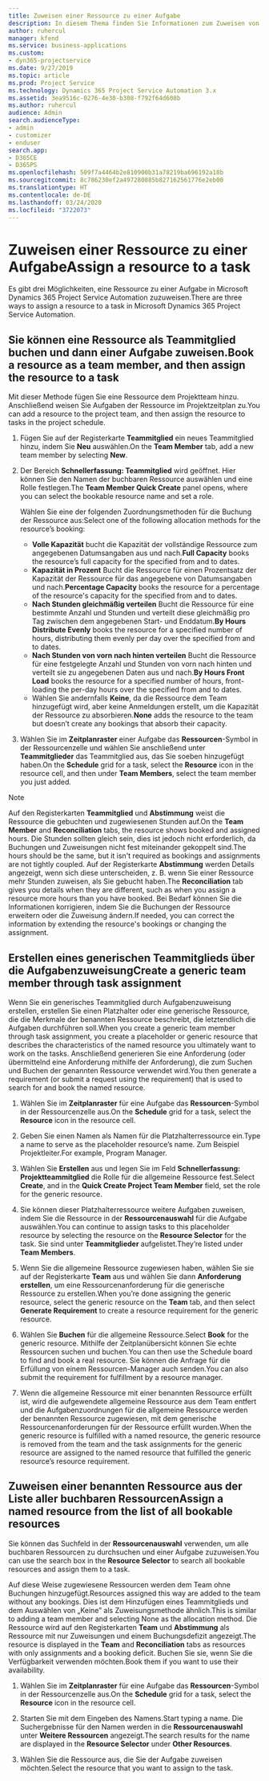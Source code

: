 ```yaml
---
title: Zuweisen einer Ressource zu einer Aufgabe
description: In diesem Thema finden Sie Informationen zum Zuweisen von Ressourcen zu Aufgaben.
author: ruhercul
manager: kfend
ms.service: business-applications
ms.custom:
- dyn365-projectservice
ms.date: 9/27/2019
ms.topic: article
ms.prod: Project Service
ms.technology: Dynamics 365 Project Service Automation 3.x
ms.assetid: 3ea9516c-0276-4e30-b308-f792f64d608b
ms.author: ruhercul
audience: Admin
search.audienceType:
- admin
- customizer
- enduser
search.app:
- D365CE
- D365PS
ms.openlocfilehash: 509f7a4464b2e810900b31a78219ba696192a18b
ms.sourcegitcommit: 8c786230ef2a497280885b827162561776e2eb00
ms.translationtype: HT
ms.contentlocale: de-DE
ms.lasthandoff: 03/24/2020
ms.locfileid: "3722073"
---
```

# <a name="assign-a-resource-to-a-task"></a><span data-ttu-id="50009-103">Zuweisen einer Ressource zu einer Aufgabe</span><span class="sxs-lookup"><span data-stu-id="50009-103">Assign a resource to a task</span></span>

<span data-ttu-id="50009-104">Es gibt drei Möglichkeiten, eine Ressource zu einer Aufgabe in Microsoft Dynamics 365 Project Service Automation zuzuweisen.</span><span class="sxs-lookup"><span data-stu-id="50009-104">There are three ways to assign a resource to a task in Microsoft Dynamics 365 Project Service Automation.</span></span>

## <a name="book-a-resource-as-a-team-member-and-then-assign-the-resource-to-a-task"></a><span data-ttu-id="50009-105">Sie können eine Ressource als Teammitglied buchen und dann einer Aufgabe zuweisen.</span><span class="sxs-lookup"><span data-stu-id="50009-105">Book a resource as a team member, and then assign the resource to a task</span></span>

<span data-ttu-id="50009-106">Mit dieser Methode fügen Sie eine Ressource dem Projektteam hinzu. Anschließend weisen Sie Aufgaben der Ressource im Projektzeitplan zu.</span><span class="sxs-lookup"><span data-stu-id="50009-106">You can add a resource to the project team, and then assign the resource to tasks in the project schedule.</span></span>

1. <span data-ttu-id="50009-107">Fügen Sie auf der Registerkarte **Teammitglied** ein neues Teammitglied hinzu, indem Sie **Neu** auswählen.</span><span class="sxs-lookup"><span data-stu-id="50009-107">On the **Team Member** tab, add a new team member by selecting **New**.</span></span> 

2. <span data-ttu-id="50009-108">Der Bereich **Schnellerfassung: Teammitglied** wird geöffnet. Hier können Sie den Namen der buchbaren Ressource auswählen und eine Rolle festlegen.</span><span class="sxs-lookup"><span data-stu-id="50009-108">The **Team Member Quick Create** panel opens, where you can select the bookable resource name and set a role.</span></span> 

    <span data-ttu-id="50009-109">Wählen Sie eine der folgenden Zuordnungsmethoden für die Buchung der Ressource aus:</span><span class="sxs-lookup"><span data-stu-id="50009-109">Select one of the following allocation methods for the resource’s booking:</span></span>

    - <span data-ttu-id="50009-110">**Volle Kapazität** bucht die Kapazität der vollständige Ressource zum angegebenen Datumsangaben aus und nach.</span><span class="sxs-lookup"><span data-stu-id="50009-110">**Full Capacity** books the resource’s full capacity for the specified from and to dates.</span></span>
    - <span data-ttu-id="50009-111">**Kapazität in Prozent** Bucht die Ressource für einen Prozentsatz der Kapazität der Ressource für das angegebene von Datumsangaben und nach.</span><span class="sxs-lookup"><span data-stu-id="50009-111">**Percentage Capacity** books the resource for a percentage of the resource's capacity for the specified from and to dates.</span></span>
    - <span data-ttu-id="50009-112">**Nach Stunden gleichmäßig verteilen** Bucht die Ressource für eine bestimmte Anzahl und Stunden und verteilt diese gleichmäßig pro Tag zwischen dem angegebenen Start- und Enddatum.</span><span class="sxs-lookup"><span data-stu-id="50009-112">**By Hours Distribute Evenly** books the resource for a specified number of hours, distributing them evenly per day over the specified from and to dates.</span></span>
    - <span data-ttu-id="50009-113">**Nach Stunden von vorn nach hinten verteilen** Bucht die Ressource für eine festgelegte Anzahl und Stunden von vorn nach hinten und verteilt sie zu angegebenen Daten aus und nach.</span><span class="sxs-lookup"><span data-stu-id="50009-113">**By Hours Front Load** books the resource for a specified number of hours, front-loading the per-day hours over the specified from and to dates.</span></span>
    - <span data-ttu-id="50009-114">Wählen Sie andernfalls **Keine**, da die Ressource dem Team hinzugefügt wird, aber keine Anmeldungen erstellt, um die Kapazität der Ressource zu absorbieren.</span><span class="sxs-lookup"><span data-stu-id="50009-114">**None** adds the resource to the team but doesn’t create any bookings that absorb their capacity.</span></span>

3. <span data-ttu-id="50009-115">Wählen Sie im **Zeitplanraster** einer Aufgabe das **Ressourcen**-Symbol in der Ressourcenzelle und wählen Sie anschließend unter **Teammitglieder** das Teammitglied aus, das Sie soeben hinzugefügt haben.</span><span class="sxs-lookup"><span data-stu-id="50009-115">On the **Schedule** grid for a task, select the **Resource** icon in the resource cell, and then under **Team Members**, select the team member you just added.</span></span> 

> [!NOTE]
> <span data-ttu-id="50009-116">Auf den Registerkarten **Teammitglied** und **Abstimmung** weist die Ressource die gebuchten und zugewiesenen Stunden auf.</span><span class="sxs-lookup"><span data-stu-id="50009-116">On the **Team Member** and **Reconciliation** tabs, the resource shows booked and assigned hours.</span></span> <span data-ttu-id="50009-117">Die Stunden sollten gleich sein, dies ist jedoch nicht erforderlich, da Buchungen und Zuweisungen nicht fest miteinander gekoppelt sind.</span><span class="sxs-lookup"><span data-stu-id="50009-117">The hours should be the same, but it isn't required as bookings and assignments are not tightly coupled.</span></span> <span data-ttu-id="50009-118">Auf der Registerkarte **Abstimmung** werden Details angezeigt, wenn sich diese unterscheiden, z. B. wenn Sie einer Ressource mehr Stunden zuweisen, als Sie gebucht haben.</span><span class="sxs-lookup"><span data-stu-id="50009-118">The **Reconciliation** tab gives you details when they are different, such as when you assign a resource more hours than you have booked.</span></span> <span data-ttu-id="50009-119">Bei Bedarf können Sie die Informationen korrigieren, indem Sie die Buchungen der Ressource erweitern oder die Zuweisung ändern.</span><span class="sxs-lookup"><span data-stu-id="50009-119">If needed, you can correct the information by extending the resource's bookings or changing the assignment.</span></span>

## <a name="create-a-generic-team-member-through-task-assignment"></a><span data-ttu-id="50009-120">Erstellen eines generischen Teammitglieds über die Aufgabenzuweisung</span><span class="sxs-lookup"><span data-stu-id="50009-120">Create a generic team member through task assignment</span></span>

<span data-ttu-id="50009-121">Wenn Sie ein generisches Teammitglied durch Aufgabenzuweisung erstellen, erstellen Sie einen Platzhalter oder eine generische Ressource, die die Merkmale der benannten Ressource beschreibt, die letztendlich die Aufgaben durchführen soll.</span><span class="sxs-lookup"><span data-stu-id="50009-121">When you create a generic team member through task assignment, you create a placeholder or generic resource that describes the characteristics of the named resource you ultimately want to work on the tasks.</span></span> <span data-ttu-id="50009-122">Anschließend generieren Sie eine Anforderung (oder übermittelnd eine Anforderung mithilfe der Anforderung), die zum Suchen und Buchen der genannten Ressource verwendet wird.</span><span class="sxs-lookup"><span data-stu-id="50009-122">You then generate a requirement (or submit a request using the requirement) that is used to search for and book the named resource.</span></span>

1. <span data-ttu-id="50009-123">Wählen Sie im **Zeitplanraster** für eine Aufgabe das **Ressourcen**-Symbol in der Ressourcenzelle aus.</span><span class="sxs-lookup"><span data-stu-id="50009-123">On the **Schedule** grid for a task, select the **Resource** icon in the resource cell.</span></span>

2. <span data-ttu-id="50009-124">Geben Sie einen Namen als Namen für die Platzhalterressource ein.</span><span class="sxs-lookup"><span data-stu-id="50009-124">Type a name to serve as the placeholder resource’s name.</span></span> <span data-ttu-id="50009-125">Zum Beispiel Projektleiter.</span><span class="sxs-lookup"><span data-stu-id="50009-125">For example, Program Manager.</span></span>

3. <span data-ttu-id="50009-126">Wählen Sie **Erstellen** aus und legen Sie im Feld **Schnellerfassung: Projektteammitglied** die Rolle für die allgemeine Ressource fest.</span><span class="sxs-lookup"><span data-stu-id="50009-126">Select **Create**, and in the **Quick Create Project Team Member** field, set the role for the generic resource.</span></span>

4. <span data-ttu-id="50009-127">Sie können dieser Platzhalterressource weitere Aufgaben zuweisen, indem Sie die Ressource in der **Ressourcenauswahl** für die Aufgabe auswählen.</span><span class="sxs-lookup"><span data-stu-id="50009-127">You can continue to assign tasks to this placeholder resource by selecting the resource on the **Resource Selector** for the task.</span></span> <span data-ttu-id="50009-128">Sie sind unter **Teammitglieder** aufgelistet.</span><span class="sxs-lookup"><span data-stu-id="50009-128">They’re listed under **Team Members**.</span></span>

5. <span data-ttu-id="50009-129">Wenn Sie die allgemeine Ressource zugewiesen haben, wählen Sie sie auf der Registerkarte **Team** aus und wählen Sie dann **Anforderung erstellen**, um eine Ressourcenanforderung für die generische Ressource zu erstellen.</span><span class="sxs-lookup"><span data-stu-id="50009-129">When you’re done assigning the generic resource, select the generic resource on the **Team** tab, and then select **Generate Requirement** to create a resource requirement for the generic resource.</span></span>

6. <span data-ttu-id="50009-130">Wählen Sie **Buchen** für die allgemeine Ressource.</span><span class="sxs-lookup"><span data-stu-id="50009-130">Select **Book** for the generic resource.</span></span> <span data-ttu-id="50009-131">Mithilfe der Zeitplanübersicht können Sie echte Ressourcen suchen und buchen.</span><span class="sxs-lookup"><span data-stu-id="50009-131">You can then use the Schedule board to find and book a real resource.</span></span> <span data-ttu-id="50009-132">Sie können die Anfrage für die Erfüllung von einem Ressourcen-Manager auch senden.</span><span class="sxs-lookup"><span data-stu-id="50009-132">You can also submit the requirement for fulfillment by a resource manager.</span></span>

7. <span data-ttu-id="50009-133">Wenn die allgemeine Ressource mit einer benannten Ressource erfüllt ist, wird die aufgewendete allgemeine Ressource aus dem Team entfert und die Aufgabenzuordnungen für die allgemeine Ressource werden der benannten Ressource zugewiesen, mit dem generische Ressourcenanforderungen für der Ressource erfüllt wurden.</span><span class="sxs-lookup"><span data-stu-id="50009-133">When the generic resource is fulfilled with a named resource, the generic resource is removed from the team and the task assignments for the generic resource are assigned to the named resource that fulfilled the generic resource’s resource requirement.</span></span>

## <a name="assign-a-named-resource-from-the-list-of-all-bookable-resources"></a><span data-ttu-id="50009-134">Zuweisen einer benannten Ressource aus der Liste aller buchbaren Ressourcen</span><span class="sxs-lookup"><span data-stu-id="50009-134">Assign a named resource from the list of all bookable resources</span></span>

<span data-ttu-id="50009-135">Sie können das Suchfeld in der **Ressourcenauswahl** verwenden, um alle buchbaren Ressourcen zu durchsuchen und einer Aufgabe zuzuweisen.</span><span class="sxs-lookup"><span data-stu-id="50009-135">You can use the search box in the **Resource Selector** to search all bookable resources and assign them to a task.</span></span>

<span data-ttu-id="50009-136">Auf diese Weise zugewiesene Ressourcen werden dem Team ohne Buchungen hinzugefügt.</span><span class="sxs-lookup"><span data-stu-id="50009-136">Resources assigned this way are added to the team without any bookings.</span></span> <span data-ttu-id="50009-137">Dies ist dem Hinzufügen eines Teammitglieds und dem Auswählen von „Keine” als Zuweisungsmethode ähnlich.</span><span class="sxs-lookup"><span data-stu-id="50009-137">This is similar to adding a team member and selecting None as the allocation method.</span></span> <span data-ttu-id="50009-138">Die Ressource wird auf den Registerkarten **Team** und **Abstimmung** als Ressource mit nur Zuweisungen und einem Buchungsdefizit angezeigt.</span><span class="sxs-lookup"><span data-stu-id="50009-138">The resource is displayed in the **Team** and **Reconciliation** tabs as resources with only assignments and a booking deficit.</span></span> <span data-ttu-id="50009-139">Buchen Sie sie, wenn Sie die Verfügbarkeit verwenden möchten.</span><span class="sxs-lookup"><span data-stu-id="50009-139">Book them if you want to use their availability.</span></span>

1. <span data-ttu-id="50009-140">Wählen Sie im **Zeitplanraster** für eine Aufgabe das **Ressourcen**-Symbol in der Ressourcenzelle aus.</span><span class="sxs-lookup"><span data-stu-id="50009-140">On the **Schedule** grid for a task, select the **Resource** icon in the resource cell.</span></span>

2. <span data-ttu-id="50009-141">Starten Sie mit dem Eingeben des Namens.</span><span class="sxs-lookup"><span data-stu-id="50009-141">Start typing a name.</span></span> <span data-ttu-id="50009-142">Die Suchergebnisse für den Namen werden in die **Ressourcenauswahl** unter **Weitere Ressourcen** angezeigt.</span><span class="sxs-lookup"><span data-stu-id="50009-142">The search results for the name are displayed in the **Resource Selector** under **Other Resources**.</span></span>

3. <span data-ttu-id="50009-143">Wählen Sie die Ressource aus, die Sie der Aufgabe zuweisen möchten.</span><span class="sxs-lookup"><span data-stu-id="50009-143">Select the resource that you want to assign to the task.</span></span>

